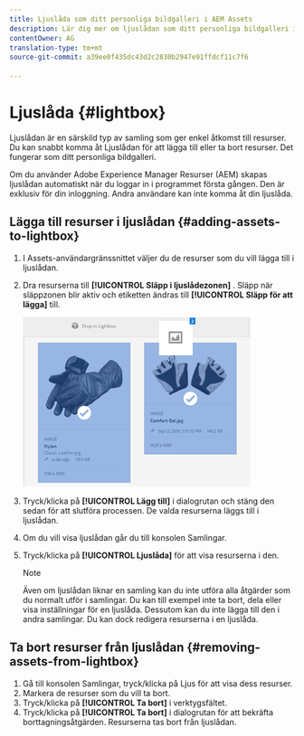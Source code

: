 ```yaml
---
title: Ljuslåda som ditt personliga bildgalleri i AEM Assets
description: Lär dig mer om ljuslådan som ditt personliga bildgalleri i AEM Assets.
contentOwner: AG
translation-type: tm+mt
source-git-commit: a39ee0f435dc43d2c2830b2947e91ffdcf11c7f6

---
```



# Ljuslåda {#lightbox}

Ljuslådan är en särskild typ av samling som ger enkel åtkomst till resurser. Du kan snabbt komma åt Ljuslådan för att lägga till eller ta bort resurser. Det fungerar som ditt personliga bildgalleri.

Om du använder Adobe Experience Manager Resurser (AEM) skapas ljuslådan automatiskt när du loggar in i programmet första gången. Den är exklusiv för din inloggning. Andra användare kan inte komma åt din ljuslåda.

## Lägga till resurser i ljuslådan {#adding-assets-to-lightbox}

1. I Assets-användargränssnittet väljer du de resurser som du vill lägga till i ljuslådan.
1. Dra resurserna till **[!UICONTROL Släpp i ljuslådezonen]** . Släpp när släppzonen blir aktiv och etiketten ändras till **[!UICONTROL Släpp för att lägga]** till.

   ![add_to_lightbox](assets/add_to_lightbox.png)

1. Tryck/klicka på **[!UICONTROL Lägg till]** i dialogrutan och stäng den sedan för att slutföra processen. De valda resurserna läggs till i ljuslådan.
1. Om du vill visa ljuslådan går du till konsolen Samlingar.
1. Tryck/klicka på **[!UICONTROL Ljuslåda]** för att visa resurserna i den.

   >[!NOTE]
   >
   >Även om ljuslådan liknar en samling kan du inte utföra alla åtgärder som du normalt utför i samlingar. Du kan till exempel inte ta bort, dela eller visa inställningar för en ljuslåda. Dessutom kan du inte lägga till den i andra samlingar. Du kan dock redigera resurserna i en ljuslåda.

## Ta bort resurser från ljuslådan {#removing-assets-from-lightbox}

1. Gå till konsolen Samlingar, tryck/klicka på Ljus för att visa dess resurser.
1. Markera de resurser som du vill ta bort.
1. Tryck/klicka på **[!UICONTROL Ta bort]** i verktygsfältet.
1. Tryck/klicka på **[!UICONTROL Ta bort]** i dialogrutan för att bekräfta borttagningsåtgärden. Resurserna tas bort från ljuslådan.
